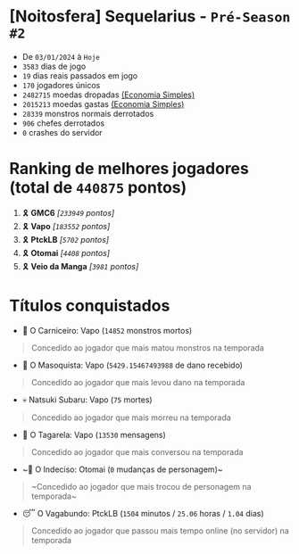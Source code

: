 # [Noitosfera] Sequelarius - `Pré-Season #2`
- De `03/01/2024` à `Hoje`
- `3583` dias de jogo
- `19` dias reais passados em jogo
- `170` jogadores únicos
- `2482715` moedas dropadas [(Economia Simples)](https://github.com/otomay/Economia-Simples)
- `2015213` moedas gastas [(Economia Simples)](https://github.com/otomay/Economia-Simples)
- `28339` monstros normais derrotados
- `906` chefes derrotados
- `0` crashes do servidor

# Ranking de melhores jogadores (total de `440875` pontos)
1. 🎗️ **GMC6** *[`233949` pontos]*
2. 🎗️ **Vapo** *[`183552` pontos]*
3. 🎗️ **PtckLB** *[`5702` pontos]*
4. 🎗️ **Otomai** *[`4408` pontos]*
5. 🎗️ **Veio da Manga** *[`3981` pontos]*

# Títulos conquistados
- 👹 O Carniceiro: Vapo (`14852` monstros mortos)
> Concedido ao jogador que mais matou monstros na temporada
- 🥵 O Masoquista: Vapo (`5429.15467493988` de dano recebido)
> Concedido ao jogador que mais levou dano na temporada
- 💀 Natsuki Subaru: Vapo (`75` mortes)
> Concedido ao jogador que mais morreu na temporada
- 🦜 O Tagarela: Vapo (`13530` mensagens)
> Concedido ao jogador que mais conversou na temporada
- ~🤔 O Indeciso: Otomai (`0` mudanças de personagem)~
> ~Concedido ao jogador que mais trocou de personagem na temporada~
- 😴 O Vagabundo: PtckLB (`1504` minutos / `25.06` horas / `1.04` dias)
> Concedido ao jogador que passou mais tempo online (no servidor) na temporada
